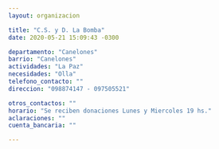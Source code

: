 ```yaml
---
layout: organizacion

title: "C.S. y D. La Bomba"
date: 2020-05-21 15:09:43 -0300

departamento: "Canelones"
barrio: "Canelones"
actividades: "La Paz"
necesidades: "Olla"
telefono_contacto: ""
direccion: "098874147 - 097505521"

otros_contactos: ""
horario: "Se reciben donaciones Lunes y Miercoles 19 hs."
aclaraciones: ""
cuenta_bancaria: ""

---
```

